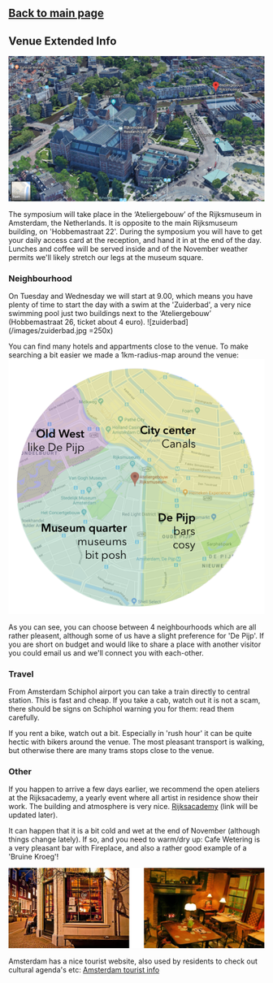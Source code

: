 ## [Back to main page](index.md)



## Venue Extended Info
![Atelier gebouw](/images/google3dSmall.png)

The symposium will take place in the ‘Ateliergebouw’ of the Rijksmuseum in Amsterdam, the Netherlands. It is opposite to the main Rijksmuseum building, on 'Hobbemastraat 22'. During the symposium you will have to get your daily access card at the reception, and hand it in at the end of the day. Lunches and coffee will be served inside and of the November weather permits we'll likely stretch our legs at the museum square. 

### Neighbourhood

On Tuesday and Wednesday we will start at 9.00, which means you have plenty of time to start the day with a swim at the 'Zuiderbad', a very nice swimming pool just two buildings next to the ‘Ateliergebouw’ (Hobbemastraat 26, ticket about 4 euro). 
![zuiderbad](/images/zuiderbad.jpg =250x)


You can find many hotels and appartments close to the venue. To make searching a bit easier we made a 1km-radius-map around the venue:
![map](/images/amsterdammap.png)

As you can see, you can choose between 4 neighbourhoods which are all rather pleasent, although some of us have a slight preference for 'De Pijp'. If you are short on budget and would like to share a place with another visitor you could email us and we'll connect you with each-other. 

### Travel
From Amsterdam Schiphol airport you can take a train directly to central station. This is fast and cheap. If you take a cab, watch out it is not a scam, there should be signs on Schiphol warning you for them: read them carefully. 

If you rent a bike, watch out a bit. Especially in 'rush hour' it can be quite hectic with bikers around the venue. The most pleasant transport is walking, but otherwise there are many trams stops close to the venue.

### Other
If you happen to arrive a few days earlier, we recommend the open ateliers at the Rijksacademy, a yearly event where all artist in residence show their work. The building and atmosphere is very nice. [Rijksacademy](https://www.rijksakademie.nl/ENG/rijksakademieopen) (link will be updated later).

It can happen that it is a bit cold and wet at the end of November (although things change lately). If so, and you need to warm/dry up: Cafe Wetering is a very pleasant bar with Fireplace, and also a rather good example of a 'Bruine Kroeg'!

![cafe](/images/CafeWetering.jpg)

Amsterdam has a nice tourist website, also used by residents to check out cultural agenda's etc: [Amsterdam tourist info](https://www.iamsterdam.com)
